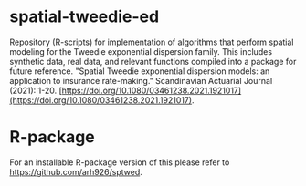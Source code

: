 # spatial-tweedie-ed
Repository (R-scripts) for implementation of algorithms that perform spatial modeling for the Tweedie exponential dispersion family. This includes synthetic data, real data, and relevant functions compiled into a package for future reference. "Spatial Tweedie exponential dispersion models: an application to insurance rate-making." Scandinavian Actuarial Journal (2021): 1-20. [https://doi.org/10.1080/03461238.2021.1921017](https://doi.org/10.1080/03461238.2021.1921017).

# R-package
For an installable R-package version of this please refer to https://github.com/arh926/sptwed.
